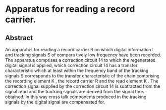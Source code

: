 # Apparatus for reading a record carrier.

## Abstract
An apparatus for reading a record carrier R on which digital information I and tracking signals S of compara tively low frequency have been recorded. The apparatus comprises a correction circuit 14 to which the regenerated digital signal is applied, which correction circuit 14 has a transfer characteristic which at least within the frequency band of the tracking signals S corresponds to the transfer characteristic of the chain comprising the recording element K , the record carrier R and the read element K . The correction signal supplied by the correction circuit 14 is subtracted from the signal read and the tracking signals are derived from the signal thus obtained. In this way cross talk components produced in the tracking signals by the digital signal are compensated for.